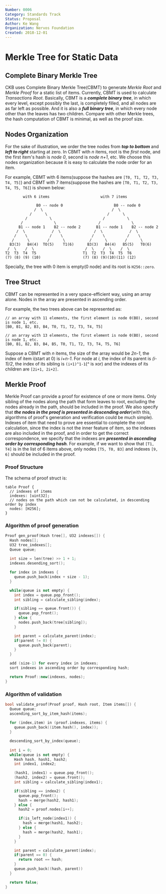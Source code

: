 ```yaml
---
Number: 0006
Category: Standards Track
Status: Proposal
Author: Ke Wang
Organization: Nervos Foundation
Created: 2018-12-01
---
```


# Merkle Tree for Static Data

## Complete Binary Merkle Tree

CKB uses Complete Binary Merkle Tree(CBMT) to generate *Merkle Root*  and *Merkle Proof* for a static list of items. Currently, CBMT is used to calculate *Transactions Root*. Basically, CBMT is a ***complete binary tree***, in which every level, except possibly the last, is completely filled, and all nodes are as far left as possible. And it is also a ***full binary tree***, in which every node other than the leaves has two children. Compare with other Merkle trees, the hash computation of CBMT is minimal, as well as the proof size.

## Nodes Organization

For the sake of illustration, we order the tree nodes from ***top to bottom*** and ***left to right*** starting at zero. In CBMT with *n* items, root is the *first* node, and the first item's hash is *node 0*, second is *node n+1*, etc. We choose this nodes organization because it is easy to calculate the node order for an item.

For example, CBMT with 6 items(suppose the hashes are `[T0, T1, T2, T3, T4, T5]`) and CBMT with 7 items(suppose the hashes are `[T0, T1, T2, T3, T4, T5, T6]`) is shown below:

```
        with 6 items                       with 7 items

              B0 -- node 0                       B0 -- node 0
             /  \                               /  \
           /      \                           /      \
         /          \                       /          \
       /              \                   /              \
      B1 -- node 1    B2 -- node 2       B1 -- node 1    B2 -- node 2
     /  \            /  \               /  \            /  \
    /    \          /    \             /    \          /    \
   /      \        /      \           /      \        /      \  
  B3(3)   B4(4)  TO(5)    T1(6)      B3(3)   B4(4)   B5(5)   T0(6)
 /  \    /  \                       /  \    /  \    /  \
T2  T3  T4  T5                     T1  T2  T3  T4  T5  T6
(7) (8) (9) (10)                   (7) (8) (9)(10)(11) (12)
```

Specially, the tree with 0 item is empty(0 node) and its root is `H256::zero`.

## Tree Struct

CBMT can be represented in a very space-efficient way, using an array alone. Nodes in the array are presented in ascending order.

For example, the two trees above can be represented as:

```
// an array with 11 elements, the first element is node 0(BO), second is node 1, etc.
[B0, B1, B2, B3, B4, T0, T1, T2, T3, T4, T5]

// an array with 13 elements, the first element is node 0(BO), second is node 1, etc.
[B0, B1, B2, B3, B4, B5, T0, T1, T2, T3, T4, T5, T6]
```

Suppose a CBMT with *n* items, the size of the array would be *2n-1*, the index of item i(start at 0) is *i+n-1*. For node at *i*, the index of its parent is *(i-1)/2*, the index of its sibling is `(i+1)^1-1`(*^* is xor) and the indexes of its children are `[2i+1, 2i+2]`.

## Merkle Proof

Merkle Proof can provide a proof for existence of one or more items. Only sibling of the nodes along the path that form leaves to root, excluding the nodes already in the path, should be included in the proof. We also specify that ***the nodes in the proof is presented in descending order***(with this, algorithms of proof's generation and verification could be much simple). Indexes of item that need to prove are essential to complete the root calculation, since the index is not the inner feature of item, so the indexes are also included in the proof, and in order to get the correct correspondence, we specify that the indexes are ***presented in ascending order by corresponding hash***. For example, if we want to show that `[T1, T4]` is in the list of 6 items above, only nodes `[T5, T0, B3]` and indexes `[9, 6]` should be included in the proof.

### Proof Structure

The schema of proof struct is:

```
table Proof {
  // indexes of items
  indexes: [uint32];
  // nodes on the path which can not be calculated, in descending order by index
  nodes: [H256];
}
```

### Algorithm of proof generation

```c++
Proof gen_proof(Hash tree[], U32 indexes[]) {
  Hash nodes[];
  U32 tree_indexes[];
  Queue queue;
  
  int size = len(tree) >> 1 + 1;
  indexes.desending_sort();

  for index in indexes {
    queue.push_back(index + size - 1);
  }

  while(queue is not empty) {
    int index = queue.pop_front();
    int sibling = calculate_sibling(index);

    if(sibling == queue.front()) {
      queue.pop_front();
    } else {
      nodes.push_back(tree[sibling]);
    }

    int parent = calculate_parent(index);
    if(parent != 0) {
      queue.push_back(parent);
    }
  }

  add (size-1) for every index in indexes;
  sort indexes in ascending order by corresponding hash;

  return Proof::new(indexes, nodes);
}
```

### Algorithm of validation

```c++
bool validate_proof(Proof proof, Hash root, Item items[]) {  
  Queue queue;
  ascending_sort_by_item_hash(items);
  
  for (index,item) in (proof.indexes, items) {
    queue.push_back((item.hash(), index));
  }

  descending_sort_by_index(queue);
  
  int i = 0;
  while(queue is not empty) {
    Hash hash, hash1, hash2;
    int index1, index2;

    (hash1, index1) = queue.pop_front();
    (hash2, index2) = queue.front();
    int sibling = calculate_sibling(index1);

    if(sibling == index2) {
      queue.pop_front();
      hash = merge(hash2, hash1);
    } else {
      hash2 = proof.nodes[i++];

      if(is_left_node(index1)) {
        hash = merge(hash1, hash2);
      } else {
        hash = merge(hash2, hash1);
      }
    }

    int parent = calculate_parent(index);
    if(parent == 0) {
      return root == hash;
    }
    queue.push_back((hash, parent))
  }

  return false;
}
```
